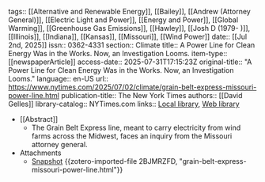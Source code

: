 tags:: [[Alternative and Renewable Energy]], [[Bailey]], [[Andrew (Attorney General)]], [[Electric Light and Power]], [[Energy and Power]], [[Global Warming]], [[Greenhouse Gas Emissions]], [[Hawley]], [[Josh D (1979- )]], [[Illinois]], [[Indiana]], [[Kansas]], [[Missouri]], [[Wind Power]]
date:: [[Jul 2nd, 2025]]
issn:: 0362-4331
section:: Climate
title:: A Power Line for Clean Energy Was in the Works. Now, an Investigation Looms.
item-type:: [[newspaperArticle]]
access-date:: 2025-07-31T17:15:23Z
original-title:: "A Power Line for Clean Energy Was in the Works. Now, an Investigation Looms."
language:: en-US
url:: https://www.nytimes.com/2025/07/02/climate/grain-belt-express-missouri-power-line.html
publication-title:: The New York Times
authors:: [[David Gelles]]
library-catalog:: NYTimes.com
links:: [Local library](zotero://select/library/items/TBL6PFV4), [Web library](https://www.zotero.org/users/46463/items/TBL6PFV4)

- [[Abstract]]
	- The Grain Belt Express line, meant to carry electricity from wind farms across the Midwest, faces an inquiry from the Missouri attorney general.
- Attachments
	- [Snapshot](https://www.nytimes.com/2025/07/02/climate/grain-belt-express-missouri-power-line.html) {{zotero-imported-file 2BJMRZFD, "grain-belt-express-missouri-power-line.html"}}